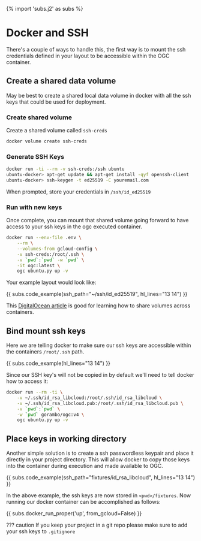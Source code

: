 {% import 'subs.j2' as subs %}

# Docker and SSH 

There's a couple of ways to handle this, the first way is to mount the ssh credentials defined in your layout to be accessible within the OGC container.

## Create a shared data volume

May be best to create a shared local data volume in docker with all the ssh keys that could be used for deployment.

### Create shared volume

Create a shared volume called `ssh-creds`

```bash
docker volume create ssh-creds
```

### Generate SSH Keys

```bash
docker run -ti --rm -v ssh-creds:/ssh ubuntu
ubuntu-docker> apt-get update && apt-get install -qyf openssh-client
ubuntu-docker> ssh-keygen -t ed25519 -C youremail.com
```

When prompted, store your credentials in `/ssh/id_ed25519`

### Run with new keys

Once complete, you can mount that shared volume going forward to have access to your ssh keys in the ogc executed container.

```bash
docker run --env-file .env \
    --rm \
    --volumes-from gcloud-config \
    -v ssh-creds:/root/.ssh \
    -v `pwd`:`pwd` -w `pwd` \
    -it ogc:latest \
    ogc ubuntu.py up -v
```

Your example layout would look like:

{{ subs.code_example(ssh_path="~/ssh/id_ed25519", hl_lines="13 14") }}

This [DigitalOcean article](https://www.digitalocean.com/community/tutorials/how-to-share-data-between-docker-containers) is good for learning how to share volumes across containers.

## Bind mount ssh keys

Here we are telling docker to make sure our ssh keys are accessible within the containers `/root/.ssh` path.

{{ subs.code_example(hl_lines="13 14") }}

Since our SSH key's will not be copied in by default we'll need to tell docker how to access it:

```bash
docker run --rm -ti \
    -v ~/.ssh/id_rsa_libcloud:/root/.ssh/id_rsa_libcloud \
    -v ~/.ssh/id_rsa_libcloud.pub:/root/.ssh/id_rsa_libcloud.pub \
    -v `pwd`:`pwd` \
    -w `pwd` gorambo/ogc:v4 \
    ogc ubuntu.py up -v
```

## Place keys in working directory

Another simple solution is to create a ssh passwordless keypair and place it directly in your project directory. This will allow docker to copy those keys into the container during execution and made available to OGC.

{{ subs.code_example(ssh_path="fixtures/id_rsa_libcloud", hl_lines="13 14") }}

In the above example, the ssh keys are now stored in `<pwd>/fixtures`. Now running our docker container can be accomplished as follows:

{{ subs.docker_run_proper('up', from_gcloud=False) }}

??? caution
    If you keep your project in a git repo please make sure to add your ssh keys to `.gitignore`
